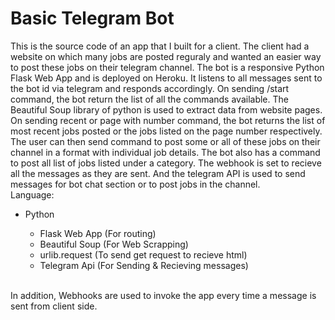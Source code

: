 # Basic Telegram Bot
This is the source code of an app that I built for a client. The client had a website on which many jobs are posted reguraly and wanted an easier way to post these jobs on their telegram channel. The bot is a responsive Python Flask Web App and is deployed on Heroku. It listens to all messages sent to the bot id via telegram and responds accordingly. On sending /start command, the bot return the list of all the commands available. The Beautiful Soup library of python is used to extract data from website pages. On sending recent or page with number command, the bot returns the list of most recent jobs posted or the jobs listed on the page number respectively. The user can then send command to post some or all of these jobs on their channel in a format with individual job details. The bot also has a command to post all list of jobs listed under a category. The webhook is set to recieve all the messages as they are sent. And the telegram API is used to send messages for bot chat section or to post jobs in the channel.
<br>
Language:
<ul>
<li>Python</li>
	<ul>
		<li> Flask Web App (For routing)</li>
		<li> Beautiful Soup (For Web Scrapping)</li>
		<li> urlib.request (To send get request to recieve html) </li>
		<li> Telegram Api (For Sending & Recieving messages)</li>
	</ul>
</ul>
<br>	In addition, Webhooks are used to invoke the app every time a message is sent from client side.
